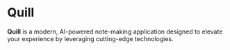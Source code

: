 # Quill

**Quill** is a modern, AI-powered note-making application designed to elevate your experience by leveraging cutting-edge technologies.
